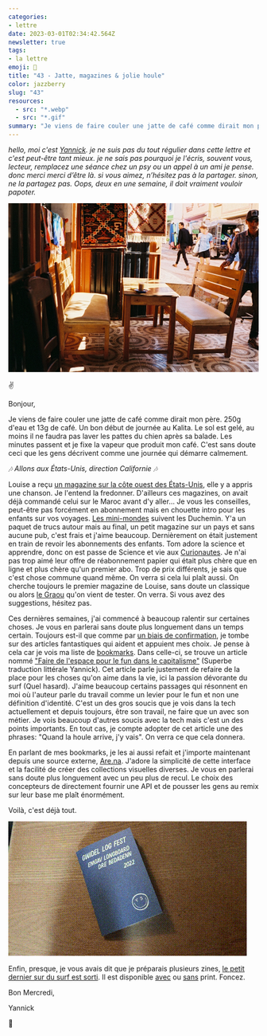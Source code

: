 ```yaml
---
categories:
- lettre
date: 2023-03-01T02:34:42.564Z
newsletter: true
tags:
- la lettre
emoji: 💌
title: "43 - Jatte, magazines & jolie houle"
color: jazzberry
slug: "43"
resources:
  - src: "*.webp"
  - src: "*.gif"
summary: "Je viens de faire couler une jatte de café comme dirait mon père. 250g d'eau et 13g de café. Un bon début de journée au Kalita. Le sol est gelé, au moins il ne faudra pas laver les pattes du chien après sa balade. Les minutes passent et je fixe la vapeur que produit mon café. C'est sans doute ceci que les gens décrivent comme une journée qui démarre calmement."
---
```


*hello, moi c'est [Yannick](https://yannickschutz.com). je ne suis pas du tout régulier dans cette lettre et c'est peut-être tant mieux. je ne sais pas pourquoi je l'écris, souvent vous, lecteur, remplacez une séance chez un psy ou un appel à un ami je pense. donc merci merci d’être là. si vous aimez, n’hésitez pas à la partager. sinon, ne la partagez pas. Oops, deux en une semaine, il doit vraiment vouloir papoter.*

 ![Tamraght ma belle](cover.webp)

✌️

Bonjour,

Je viens de faire couler une jatte de café comme dirait mon père. 250g d'eau et 13g de café. Un bon début de journée au Kalita. Le sol est gelé, au moins il ne faudra pas laver les pattes du chien après sa balade. Les minutes passent et je fixe la vapeur que produit mon café. C'est sans doute ceci que les gens décrivent comme une journée qui démarre calmement.

*🎶 Allons aux États-Unis, direction Californie 🎶*

Louise a reçu [un magazine sur la côte ouest des États-Unis](https://lesminimondes.fr/boutique/magazines-enfant-unite/le-magazine-enfants-usa-west-coast-des-4-ans/), elle y a appris une chanson. Je l'entend la fredonner. D'ailleurs ces magazines, on avait déjà commandé celui sur le Maroc avant d'y aller... Je vous les conseilles, peut-être pas forcément en abonnement mais en chouette intro pour les enfants sur vos voyages. [Les mini-mondes](https://lesminimondes.fr) suivent les Duchemin. Y'a un paquet de trucs autour mais au final, un petit magazine sur un pays et sans aucune pub, c'est frais et j'aime beaucoup. Dernièrement on était justement en train de revoir les abonnements des enfants. Tom adore la science et apprendre, donc on est passe de Science et vie aux [Curionautes](https://milan-jeunesse.com/magazine-curionautes-des-sciences). Je n'ai pas trop aimé leur offre de réabonnement papier qui était plus chère que en ligne et plus chère qu'un premier abo. Trop de prix différents, je sais que c'est chose commune quand même. On verra si cela lui plaît aussi. On cherche toujours le premier magazine de Louise, sans doute un classique ou alors [le Graou](https://www.maison-georges.com/page/magazine-graou) qu'on vient de tester. On verra. Si vous avez des suggestions, hésitez pas.

Ces dernières semaines, j'ai commencé à beaucoup ralentir sur certaines choses. Je vous en parlerai sans doute plus longuement dans un temps certain. Toujours est-il que comme par [un biais de confirmation](https://en.wikipedia.org/wiki/Confirmation_bias), je tombe sur des articles fantastiques qui aident et appuient mes choix. Je pense à cela car je vois ma liste de [bookmarks](https://yannickschutz.com/bookmarks). Dans celle-ci, se trouve un article nommé ["Faire de l'espace pour le fun dans le capitalisme"](https://mentalhellth.xyz/p/making-space-for-fun-under-capitalism) (Superbe traduction littérale Yannick). Cet article parle justement de refaire de la place pour les choses qu'on aime dans la vie, ici la passion dévorante du surf (Quel hasard). J'aime beaucoup certains passages qui résonnent en moi où l'auteur parle du travail comme un levier pour le fun et non une définition d'identité. C'est un des gros soucis que je vois dans la tech actuellement et depuis toujours, être son travail, ne faire que un avec son métier. Je vois beaucoup d'autres soucis avec la tech mais c'est un des points importants. En tout cas, je compte adopter de cet article une des phrases: "Quand la houle arrive, j'y vais". On verra ce que cela donnera.

En parlant de mes bookmarks, je les ai aussi refait et j'importe maintenant depuis une source externe, [Are.na](https://www.are.na/bonjour-yannick/things-i-liked-m5k8vfut4uy). J'adore la simplicité de cette interface et la facilité de créer des collections visuelles diverses. Je vous en parlerai sans doute plus longuement avec un peu plus de recul. Le choix des concepteurs de directement fournir une API et de pousser les gens au remix sur leur base me plaît énormément.

Voilà, c'est déjà tout.


![](zine.gif)

Enfin, presque, je vous avais dit que je préparais plusieurs zines, [le petit dernier sur du surf est sorti](https://yannickschutz.com/shop/gwidel-log-fest/). Il est disponible [avec](https://yannickschutz.com/shop/gwidel-log-fest-with-print/) ou [sans](https://yannickschutz.com/shop/gwidel-log-fest/) print. Foncez.

Bon Mercredi,

Yannick

💌
